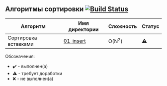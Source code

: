 ## Алгоритмы сортировки [![Build Status](https://travis-ci.org/SGCube/Edu-Algorithms.svg?branch=01_sort)](https://travis-ci.org/SGCube/Edu-Algorithms)

|Алгоритм|Имя директории|Сложность|Статус|
|--------|--------------|---------|------|
|Сортировка вставками|[01_insert](./01_insert)|O(N<sup>2</sup>)|⚠️|

Обозначения:
* ✔️ - выполнен(а)
* ⚠️ - требует доработки
* ❌ - не выполнен(а)
